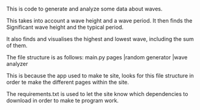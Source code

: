This is code to generate and analyze some data about waves.

This takes into account a wave height and a wave period.
It then finds the Significant wave height and the typical period.

It also finds and visualises the highest and lowest wave, including the sum of them.

The file structure is as follows:
main.py
pages
|random generator
|wave analyzer

This is because the app used to make te site, looks for this file structure in order te make the different pages within the site.

The requirements.txt is used to let the site know which dependencies to download in order to make te program work.

